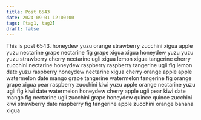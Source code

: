 ```yaml
---
title: Post 6543
date: 2024-09-01 12:00:00
tags: [tag1, tag2]
draft: false
---
```

This is post 6543.
honeydew
yuzu
orange
strawberry
zucchini
xigua
apple
yuzu
nectarine
grape
nectarine
fig
grape
xigua
xigua
honeydew
yuzu
yuzu
yuzu
strawberry
cherry
nectarine
ugli
xigua
lemon
xigua
tangerine
cherry
zucchini
nectarine
honeydew
raspberry
raspberry
tangerine
ugli
fig
lemon
date
yuzu
raspberry
honeydew
nectarine
xigua
cherry
orange
apple
apple
watermelon
date
mango
grape
tangerine
watermelon
tangerine
fig
orange
grape
xigua
pear
raspberry
zucchini
kiwi
yuzu
apple
orange
nectarine
yuzu
ugli
fig
kiwi
date
watermelon
honeydew
cherry
apple
ugli
pear
kiwi
date
mango
fig
nectarine
ugli
zucchini
grape
honeydew
quince
quince
zucchini
kiwi
strawberry
date
raspberry
fig
tangerine
apple
zucchini
orange
banana
xigua
